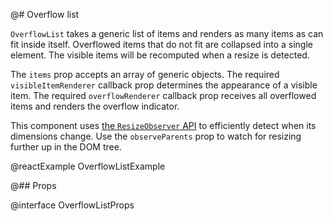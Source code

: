 @# Overflow list

`OverflowList` takes a generic list of items and renders as many items as can
fit inside itself. Overflowed items that do not fit are collapsed into a single
element. The visible items will be recomputed when a resize is detected.

The `items` prop accepts an array of generic objects. The required
`visibleItemRenderer` callback prop determines the appearance of a visible item.
The required `overflowRenderer` callback prop receives all overflowed items
and renders the overflow indicator.

This component uses [the `ResizeObserver` API][resizeobserver]
to efficiently detect when its dimensions change. Use the `observeParents` prop
to watch for resizing further up in the DOM tree.

[resizeobserver]: https://developer.mozilla.org/en-US/docs/Web/API/ResizeObserver

@reactExample OverflowListExample

@## Props

@interface OverflowListProps
